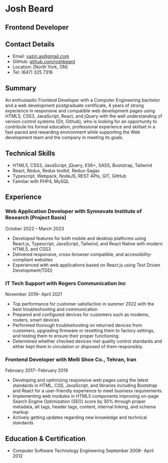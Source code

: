 # Josh Beard

## Frontend Developer

## Contact Details

* Email: [vaziri.as@gmail.com](mailto:vaziri.as@gmail.com)
* GitHub: [github.com/joshbeard](https://github.com/abiasV)
* Location: [North York, ON]
* Tel: (647) 325 7316
  

## Summary

An enthusiastic Frontend Developer with a Computer Engineering bachelor and a web development postgraduate certificate, 4 years of strong experience in responsive and compatible web development pages using HTML5, CSS3, JavaScript, React, and jQuery with the well understanding of version control systems (Git, Github), who is looking for an opportunity to contribute his formal education, professional experience and skillset in a fast-paced and rewarding environment while supporting the Web development team and the company in meeting its goals.


## Technical Skills

* HTML5, CSS3, JavaScript, jQuery, ES6+, SASS, Bootstrap, Tailwind
* React, Redux, Redux toolkit, Redux-Sagas
* Typescript, Webpack, NodeJS, REST APIs, GIT, GitHub
* Familiar with PHP4, MySQL


## Experience

### Web Application Developer with Synnovate Institute of Research (Project Basis)

October 2022 – March 2023

* Developed features for both mobile and desktop platforms using React.js, Typescript, JavaScript, Tailwind, and React Native with modern HTML5, and CSS3
* Delivered responsive, cross-browser compatible, and accessibility-compliant websites
* Experienced with web applications based on React.js using Test Driven Development(TDD)
    

### IT Tech Support with Rogers Communication Inc

November 2019– April 2021

* Top performance for customer satisfaction in summer 2022 with the best troubleshooting and communication
* Prepared and configured devices for customers such as modems, routers, smart devices
* Performed thorough troubleshooting on returned devices from customers, upgrading firmware or resetting them to factory settings, and testing them to ensure their proper functioning.
* Determined whether checked devices met quality control standards and either kept them in circulation or disposed of them responsibly.


### Frontend Developer with Melli Shoe Co., Tehran, Iran

February 2017– February 2019

* Developing and optimizing responsive web pages using the latest standards in HTML, CSS, JavaScript, and libraries including Bootstrap and React for a user-friendly experience to meet business requirements.
* Implementing web modules in HTML5 components improving on-page Search Engine Optimization (SEO) score by 30% through proper metadata, alt tags, header tags, content, internal linking, and schema markup
* Actively getting updates regarding new knowledge and technical standards



## Education & Certification

* Computer Software Technology Engineering
    September 2008- April 2012

